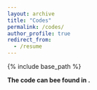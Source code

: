 ```yaml
---
layout: archive
title: "Codes"
permalink: /codes/
author_profile: true
redirect_from:
  - /resume
---
```


{% include base_path %}



**The code can bee found in .**
